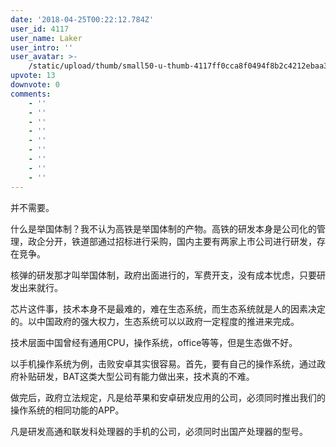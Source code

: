 ```yaml
---
date: '2018-04-25T00:22:12.784Z'
user_id: 4117
user_name: Laker
user_intro: ''
user_avatar: >-
    /static/upload/thumb/small50-u-thumb-4117ff0cca8f0494f8b2c4212ebaa30a45cba2080662.png
upvote: 13
downvote: 0
comments:
    - ''
    - ''
    - ''
    - ''
    - ''
    - ''
    - ''
    - ''
    - ''
---
```


并不需要。

什么是举国体制？我不认为高铁是举国体制的产物。高铁的研发本身是公司化的管理，政企分开，铁道部通过招标进行采购，国内主要有两家上市公司进行研发，存在竞争。

核弹的研发那才叫举国体制，政府出面进行的，军费开支，没有成本忧虑，只要研发出来就行。

芯片这件事，技术本身不是最难的，难在生态系统，而生态系统就是人的因素决定的。以中国政府的强大权力，生态系统可以以政府一定程度的推进来完成。

<span style="">技术层面中国曾经有通用CPU，操作系统，office等等，但是生态做不好。</span>

<span style="">以手机操作系统为例，击败安卓其实很容易。首先，要有自己的操作系统，通过政府补贴研发，BAT这类大型公司有能力做出来，技术真的不难。</span>

<span style="">做完后，政府立法规定，凡是给苹果和安卓研发应用的公司，必须同时推出我们的操作系统的相同功能的APP。</span>

<span style="">凡是研发高通和联发科处理器的手机的公司，必须同时出国产处理器的型号。</span>
